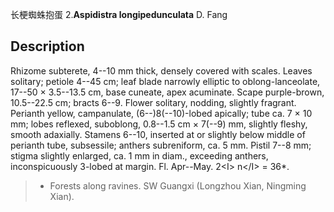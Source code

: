 长梗蜘蛛抱蛋
2.**Aspidistra longipedunculata** D. Fang

## Description
Rhizome subterete, 4--10 mm thick, densely covered with scales. Leaves solitary; petiole 4--45 cm; leaf blade narrowly elliptic to oblong-lanceolate, 17--50 × 3.5--13.5 cm, base cuneate, apex acuminate. Scape purple-brown, 10.5--22.5 cm; bracts 6--9. Flower solitary, nodding, slightly fragrant. Perianth yellow, campanulate, (6--)8(--10)-lobed apically; tube ca. 7 × 10 mm; lobes reflexed, suboblong, 0.8--1.5 cm × 7(--9) mm, slightly fleshy, smooth adaxially. Stamens 6--10, inserted at or slightly below middle of perianth tube, subsessile; anthers subreniform, ca. 5 mm. Pistil 7--8 mm; stigma slightly enlarged, ca. 1 mm in diam., exceeding anthers, inconspicuously 3-lobed at margin. Fl. Apr--May. 2&lt;I&gt; n&lt;/I&gt; = 36*.


> * Forests along ravines. SW Guangxi (Longzhou Xian, Ningming Xian).

